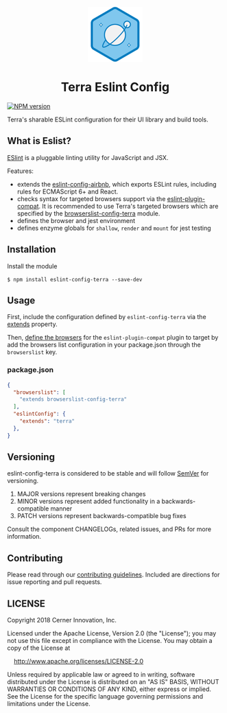 <!-- Logo -->
<p align="center">
  <img height="128" width="128" src="https://github.com/cerner/eslint-config-terra/raw/master/terra.png">
</p>

<!-- Name -->
<h1 align="center">
  Terra Eslint Config
</h1>

[![NPM version](http://img.shields.io/npm/v/terra-toolkit.svg)](https://www.npmjs.org/package/eslint-config-terra)

Terra's sharable ESLint configuration for their UI library and build tools.

## What is Eslist?

[ESlint](https://eslint.org/) is a pluggable linting utility for JavaScript and JSX.

Features:
- extends the  [eslint-config-airbnb](https://github.com/airbnb/javascript/tree/master/packages/eslint-config-airbnb), which exports ESLint rules, including rules for ECMAScript 6+ and React.
- checks syntax for targeted browsers support via the [eslint-plugin-compat](https://github.com/amilajack/eslint-plugin-compat). It is recommended to use Terra's targeted browsers which are specified by the [browserslist-config-terra](https://github.com/cerner/browserslist-config-terra) module.
- defines the browser and jest environment
- defines enzyme globals for `shallow`, `render` and `mount` for jest testing

## Installation

Install the module

```shell
$ npm install eslint-config-terra --save-dev
```

## Usage
First, include the configuration defined by `eslint-config-terra` via the  [extends](https://eslint.org/docs/user-guide/configuring#extending-configuration-files) property.

Then, [define the browsers](https://github.com/amilajack/eslint-plugin-compat#targeting-browsers) for the `eslint-plugin-compat` plugin to target by add the browsers list configuration in your package.json through the `browserslist` key.

### package.json
```json
{
  "browserslist": [
    "extends browserslist-config-terra"
  ],
  "eslintConfig": {
    "extends": "terra"
  },
}
```

## Versioning

eslint-config-terra is considered to be stable and will follow [SemVer](http://semver.org/) for versioning.
1. MAJOR versions represent breaking changes
2. MINOR versions represent added functionality in a backwards-compatible manner
3. PATCH versions represent backwards-compatible bug fixes

Consult the component CHANGELOGs, related issues, and PRs for more information.

## Contributing

Please read through our [contributing guidelines](CONTRIBUTING.md). Included are directions for issue reporting and pull requests.

## LICENSE

Copyright 2018 Cerner Innovation, Inc.

Licensed under the Apache License, Version 2.0 (the "License"); you may not use this file except in compliance with the License. You may obtain a copy of the License at

&nbsp;&nbsp;&nbsp;&nbsp;http://www.apache.org/licenses/LICENSE-2.0

Unless required by applicable law or agreed to in writing, software distributed under the License is distributed on an "AS IS" BASIS, WITHOUT WARRANTIES OR CONDITIONS OF ANY KIND, either express or implied. See the License for the specific language governing permissions and limitations under the License.
